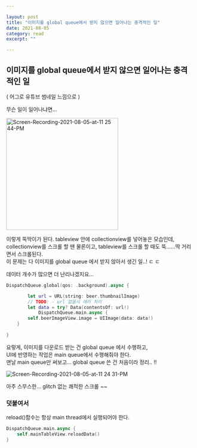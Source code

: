 ```yaml
---

layout: post
title: "이미지를 global queue에서 받지 않으면 일어나는 충격적인 일" 
date: 2021-08-05
category: read 
excerpt: ""

---
```


## 이미지를 global queue에서 받지 않으면 일어나는 충격적인 일

( 어그로 유튜브 썸네일 느낌으로 )

무슨 일이 일어나냐면...

<img src="https://user-images.githubusercontent.com/28949235/128367063-30b0c544-18d9-45ff-bb76-5a7a85318764.gif" alt="Screen-Recording-2021-08-05-at-11 25 44-PM" width=300px />

이렇게 뚝딱이가 된다. tableview 안에 collectionview를 넣어놓은 모습인데,  
collectionview를 스크롤 할 땐 물론이고, tableview를 스크롤 할 때도 뚝......딱 거리면서 스크롤된다.  
이 문제는 다 이미지를 global queue 에서 받지 않아서 생긴 일..! ㄷ ㄷ

데이터 개수가 많으면 더 난리나겠지요...

```swift
DispatchQueue.global(qos: .background).async {

        let url = URL(string: beer.thumbnailImage)
        // TODO: - url 없을시 에러 처리
        let data = try? Data(contentsOf: url!)
        	DispatchQueue.main.async {
        self.beerImageView.image = UIImage(data: data!)
    }
  
}
```

요렇게, 이미지를 다운로드 받는 건 global queue 에서 수행하고,  
UI에 반영하는 작업은 main queue에서 수행해줘야 한다.  
맨날 main queue만 써보고... global queue 쓴 건 처음이라 정리.. !!



![Screen-Recording-2021-08-05-at-11 24 31-PM](https://user-images.githubusercontent.com/28949235/128367034-4e9c618d-da5d-4407-99c6-475a4a33deaa.gif)


아주 스무스한... glitch 없는 쾌적한 스크롤 ~~

### 덧붙여서

reload()함수는 항상 main thread에서 실행되어야 한다.

```swift
DispatchQueue.main.async {
    self.mainTableView.reloadData()
}
```

